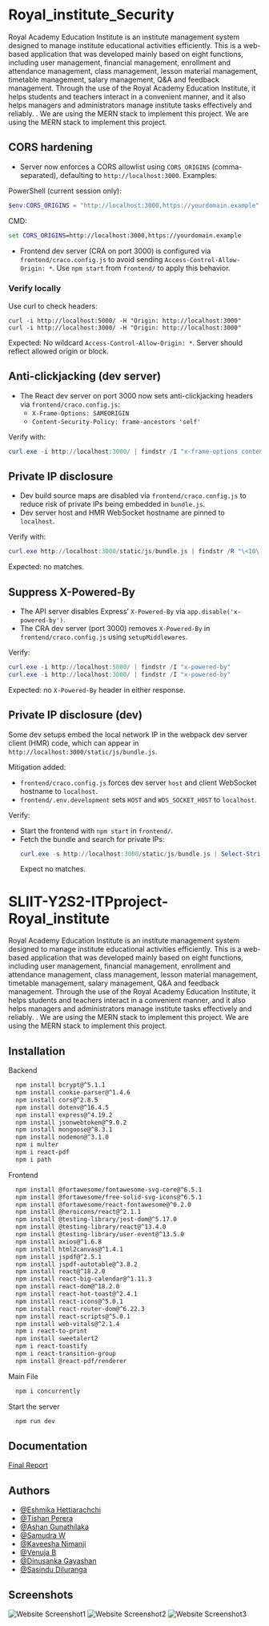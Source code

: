 # Royal_institute_Security

Royal Academy Education Institute is an institute management system designed to manage institute educational activities efficiently. This is a web-based application that was developed mainly based on eight functions, including user management, financial management, enrollment and attendance management, class management, lesson material management, timetable management, salary management, Q&A and feedback management. Through the use of the Royal Academy Education Institute, it helps students and teachers interact in a convenient manner, and it also helps managers and administrators manage institute tasks effectively and reliably. . We are using the MERN stack to implement this project. We are using the MERN stack to implement this project.

## CORS hardening

- Server now enforces a CORS allowlist using `CORS_ORIGINS` (comma-separated), defaulting to `http://localhost:3000`. Examples:

PowerShell (current session only):

```powershell
$env:CORS_ORIGINS = "http://localhost:3000,https://yourdomain.example"
```

CMD:

```bat
set CORS_ORIGINS=http://localhost:3000,https://yourdomain.example
```

- Frontend dev server (CRA on port 3000) is configured via `frontend/craco.config.js` to avoid sending `Access-Control-Allow-Origin: *`. Use `npm start` from `frontend/` to apply this behavior.

### Verify locally

Use curl to check headers:

```
curl -i http://localhost:5000/ -H "Origin: http://localhost:3000"
curl -i http://localhost:3000/ -H "Origin: http://localhost:3000"
```

Expected: No wildcard `Access-Control-Allow-Origin: *`. Server should reflect allowed origin or block.

## Anti-clickjacking (dev server)

- The React dev server on port 3000 now sets anti-clickjacking headers via `frontend/craco.config.js`:
  - `X-Frame-Options: SAMEORIGIN`
  - `Content-Security-Policy: frame-ancestors 'self'`

Verify with:

```powershell
curl.exe -i http://localhost:3000/ | findstr /I "x-frame-options content-security-policy"
```

## Private IP disclosure

- Dev build source maps are disabled via `frontend/craco.config.js` to reduce risk of private IPs being embedded in `bundle.js`.
- Dev server host and HMR WebSocket hostname are pinned to `localhost`.

Verify with:

```powershell
curl.exe http://localhost:3000/static/js/bundle.js | findstr /R "\<10\.[0-9]\|\<192\.168\.|\<172\.(1[6-9]|2[0-9]|3[0-1])\."
```

Expected: no matches.

## Suppress X-Powered-By

- The API server disables Express’ `X-Powered-By` via `app.disable('x-powered-by')`.
- The CRA dev server (port 3000) removes `X-Powered-By` in `frontend/craco.config.js` using `setupMiddlewares`.

Verify:

```powershell
curl.exe -i http://localhost:5000/ | findstr /I "x-powered-by"
curl.exe -i http://localhost:3000/ | findstr /I "x-powered-by"
```

Expected: no `X-Powered-By` header in either response.

## Private IP disclosure (dev)

Some dev setups embed the local network IP in the webpack dev server client (HMR) code, which can appear in `http://localhost:3000/static/js/bundle.js`.

Mitigation added:

- `frontend/craco.config.js` forces dev server `host` and client WebSocket hostname to `localhost`.
- `frontend/.env.development` sets `HOST` and `WDS_SOCKET_HOST` to `localhost`.

Verify:

- Start the frontend with `npm start` in `frontend/`.
- Fetch the bundle and search for private IPs:
  ```powershell
  curl.exe -s http://localhost:3000/static/js/bundle.js | Select-String -Pattern '10\.|192\.168\.|172\.(1[6-9]|2[0-9]|3[0-1])\.'
  ```
  Expect no matches.

# SLIIT-Y2S2-ITPproject-Royal_institute

Royal Academy Education Institute is an institute management system designed to manage institute educational activities efficiently. This is a web-based application that was developed mainly based on eight functions, including user management, financial management, enrollment and attendance management, class management, lesson material management, timetable management, salary management, Q&A and feedback management. Through the use of the Royal Academy Education Institute, it helps students and teachers interact in a convenient manner, and it also helps managers and administrators manage institute tasks effectively and reliably. . We are using the MERN stack to implement this project. We are using the MERN stack to implement this project.

## Installation

Backend

```bash
  npm install bcrypt@^5.1.1
  npm install cookie-parser@^1.4.6
  npm install cors@^2.8.5
  npm install dotenv@^16.4.5
  npm install express@^4.19.2
  npm install jsonwebtoken@^9.0.2
  npm install mongoose@^8.3.1
  npm install nodemon@^3.1.0
  npm i multer
  npm i react-pdf
  npm i path
```

Frontend

```bash
  npm install @fortawesome/fontawesome-svg-core@^6.5.1
  npm install @fortawesome/free-solid-svg-icons@^6.5.1
  npm install @fortawesome/react-fontawesome@^0.2.0
  npm install @heroicons/react@^2.1.1
  npm install @testing-library/jest-dom@^5.17.0
  npm install @testing-library/react@^13.4.0
  npm install @testing-library/user-event@^13.5.0
  npm install axios@^1.6.8
  npm install html2canvas@^1.4.1
  npm install jspdf@^2.5.1
  npm install jspdf-autotable@^3.8.2
  npm install react@^18.2.0
  npm install react-big-calendar@^1.11.3
  npm install react-dom@^18.2.0
  npm install react-hot-toast@^2.4.1
  npm install react-icons@^5.0.1
  npm install react-router-dom@^6.22.3
  npm install react-scripts@^5.0.1
  npm install web-vitals@^2.1.4
  npm i react-to-print
  npm install sweetalert2
  npm i react-toastify
  npm i react-transition-group
  npm install @react-pdf/renderer
```

Main File

```bash
  npm i concurrently
```

Start the server

```bash
  npm run dev
```

## Documentation

[Final Report](https://mysliit-my.sharepoint.com/:b:/g/personal/it22004390_my_sliit_lk/EUUtSldM0eJHnle3oDt_JbwB8sWs95ROkxjIZKtOkCFcOw?e=6ANSDc)

## Authors

- [@Eshmika Hettiarachchi](https://github.com/Eshmika)
- [@Tishan Perera](https://github.com/TishanPerera)
- [@Ashan Gunathilaka](https://github.com/AshanGunathilaka)
- [@Samudra W](https://github.com/SamudraW)
- [@Kaveesha Nimanji](https://github.com/nimanjik)
- [@Venuja B](https://github.com/VenujaB)
- [@Dinusanka Gayashan](https://github.com/Dinusanka)
- [@Sasindu Diluranga](https://github.com/Wolferlk)

## Screenshots

![Website Screenshot1](https://github.com/Eshmika/Royal_institute/blob/db779ac34ecfeebafa2ce0b09fb9113f07302dfe/Documentation/screenshot1.png)
![Website Screenshot2](https://github.com/Eshmika/Royal_institute/blob/db779ac34ecfeebafa2ce0b09fb9113f07302dfe/Documentation/screenshot2.png)
![Website Screenshot3](https://github.com/Eshmika/Royal_institute/blob/db779ac34ecfeebafa2ce0b09fb9113f07302dfe/Documentation/screenshot3.png)
